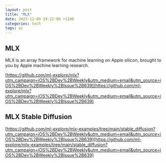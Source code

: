```yaml
---
layout: post
title: "MLX"
date: 2023-12-09 19:22:00 +1100
categories: tech
tags: ai
---
```


## MLX
MLX is an array framework for machine learning on Apple silicon, brought to you by Apple machine learning research.

[https://github.com/ml-explore/mlx?utm_campaign=iOS%2BDev%2BWeekly&utm_medium=email&utm_source=iOS%2BDev%2BWeekly%2BIssue%2B639](https://github.com/ml-explore/mlx?utm_campaign=iOS%2BDev%2BWeekly&utm_medium=email&utm_source=iOS%2BDev%2BWeekly%2BIssue%2B639)

## MLX Stable Diffusion
[https://github.com/ml-explore/mlx-examples/tree/main/stable_diffusion?utm_campaign=iOS%2BDev%2BWeekly&utm_medium=email&utm_source=iOS%2BDev%2BWeekly%2BIssue%2B639](https://github.com/ml-explore/mlx-examples/tree/main/stable_diffusion?utm_campaign=iOS%2BDev%2BWeekly&utm_medium=email&utm_source=iOS%2BDev%2BWeekly%2BIssue%2B639)
